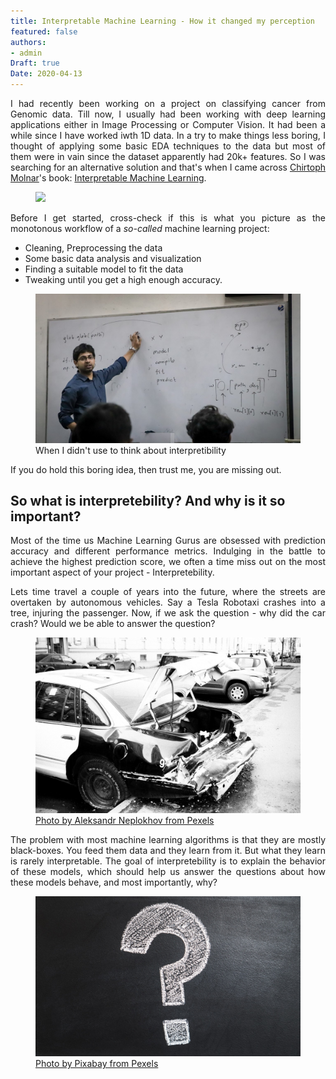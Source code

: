 ```yaml
---
title: Interpretable Machine Learning - How it changed my perception
featured: false
authors:
- admin
Draft: true
Date: 2020-04-13
---
```


<div style = "text-align: justify">

I had recently been working on a project on classifying cancer from Genomic data. Till now, I usually had been working with deep learning applications either in Image Processing or Computer Vision. It had been a while since I have worked iwth 1D data. In a try to make things less boring, I thought of applying some basic EDA techniques to the data but most of them were in vain since the dataset apparently had 20k+ features. So I was searching for an alternative solution and that's when I came across [Chirtoph Molnar](https://christophm.github.io)'s book: [Interpretable Machine Learning](https://christophm.github.io/interpretable-ml-book/).

<figure>
    <a href = "https://christophm.github.io/interpretable-ml-book/">
    <img src = "https://christophm.github.io/interpretable-ml-book/images/title_page.jpg">
    </a>
</figure>

Before I get started, cross-check if this is what you picture as the monotonous workflow of a *so-called* machine learning project:

* Cleaning, Preprocessing the data
* Some basic data analysis and visualization
* Finding a suitable model to fit the data
* Tweaking until you get a high enough accuracy.

<figure>
    <img src = "course_2.jpg" alt = 'Nevermind'>
    <figcaption> When I didn't use to think about interpretibility</figcaption>
</figure>

If you do hold this boring idea, then trust me, you are missing out.

</div>

## So what is interpretebility? And why is it so important?

<div style = "text-align: justify">

Most of the time us Machine Learning Gurus are obsessed with prediction accuracy and different performance metrics. Indulging in the battle to achieve the highest prediction score, we often a time miss out on the most important aspect of your project - Interpretebility.

Lets time travel a couple of years into the future, where the streets are overtaken by autonomous vehicles. Say a Tesla Robotaxi crashes into a tree, injuring the passenger. Now, if we ask the question - why did the car crash? Would we be able to answer the question?

<figure>
    <a href = "https://www.pexels.com/photo/grayscale-photo-of-wrecked-car-parked-outside-1230677">
    <img src = "car-crash.jpg" alt = 'Imagine a crashed car'>
    <figcaption> Photo by Aleksandr Neplokhov from Pexels </figcaption>
    </a>
</figure>

The problem with most machine learning algorithms is that they are mostly black-boxes. You feed them data and they learn from it. But what they learn is rarely interpretable. The goal of interpretebility is to explain the behavior of these models, which should help us answer the questions about how these models behave, and most importantly, why?

<figure>
    <a href = "https://www.pexels.com/photo/ask-blackboard-chalk-board-chalkboard-356079/">
    <img src = "question-mark.jpg" alt = 'A big question mark'>
    <figcaption> Photo by Pixabay from Pexels </figcaption>
    </a>
</figure>


</div>